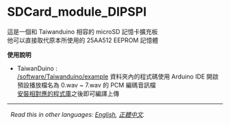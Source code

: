 # SDCard_module_DIPSPI
這是一個和 Taiwanduino 相容的 microSD 記憶卡擴充板  
他可以直接取代原本所使用的 25AA512 EEPROM 記憶體

**使用說明**
* TaiwanDuino :   
 [/software/Taiwanduino/example][sw] 資料夾內的程式碼使用 Arduino IDE 開啟  
 預設播放檔名為 0.wav ~ 7.wav 的 PCM 編碼音訊檔  
 [安裝相對應的程式庫][libs]之後即可編譯上傳  
  
*** 
  
*Read this in other languages: [English](README.en.md), [正體中文](README.md).*  

   [sw]: <https://github.com/dcadc/SDCard_module_DIPSPI/tree/master/software/Taiwanduino/example/>
   [libs]: <https://github.com/dcadc/SDCard_module_DIPSPI/blob/master/software/Taiwanduino/README.md>
